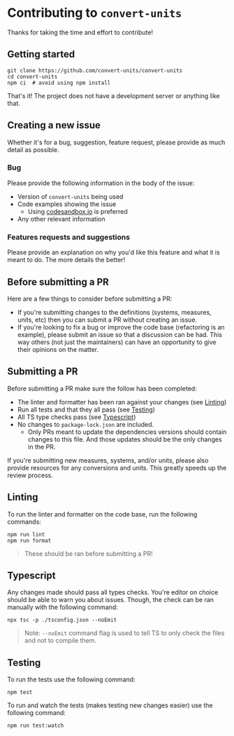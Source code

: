 # Contributing to `convert-units`

Thanks for taking the time and effort to contribute! 

## Getting started

    git clone https://github.com/convert-units/convert-units
    cd convert-units
    npm ci  # avoid using npm install

That's it! The project does not have a development server or anything like that.

## Creating a new issue

Whether it's for a bug, suggestion, feature request, please provide as much detail as possible.

### Bug

Please provide the following information in the body of the issue:

- Version of `convert-units` being used
- Code examples showing the issue
    - Using [codesandbox.io](https://codesandbox.io) is preferred
- Any other relevant information

### Features requests and suggestions

Please provide an explanation on why you'd like this feature and what it is meant to do. The more details the better!

## Before submitting a PR

Here are a few things to consider before submitting a PR:

- If you're submitting changes to the definitions (systems, measures, units, etc) then you can submit a PR without creating an issue.
- If you're looking to fix a bug or improve the code base (refactoring is an example), please submit an issue so that a discussion can be had. This way others (not just the maintainers) can have an opportunity to give their opinions on the matter.

## Submitting a PR

Before submitting a PR make sure the follow has been completed:

- The linter and formatter has been ran against your changes (see [Linting](#linting))
- Run all tests and that they all pass (see [Testing](#testing))
- All TS type checks pass (see [Typescript](#typescirpt))
- No changes to `package-lock.json` are included.
    - Only PRs meant to update the dependencies versions should contain changes to this file. And those updates should be the only changes in the PR.

If you're submitting new measures, systems, and/or units, please also provide resources for any conversions and units. This greatly speeds up the review process.

## Linting

To run the linter and formatter on the code base, run the following commands:

    npm run lint
    npm run format

> These should be ran before submitting a PR!

## Typescript

Any changes made should pass all types checks. You're editor on choice should be able to warn you about issues. Though, the check can be ran manually with the following command:

    npx tsc -p ./tsconfig.json --noEmit

> Note: `--noEmit` command flag is used to tell TS to only check the files and not to compile them.

## Testing

To run the tests use the following command:

    npm test

To run and watch the tests (makes testing new changes easier) use the following command:

    npm run test:watch
